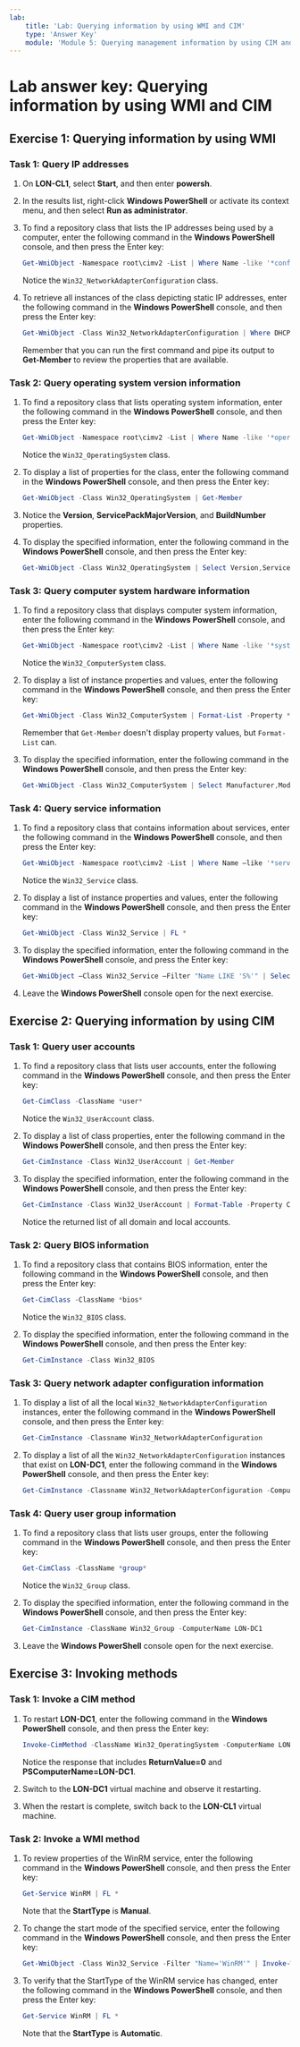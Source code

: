 ```yaml
---
lab:
    title: 'Lab: Querying information by using WMI and CIM'
    type: 'Answer Key'
    module: 'Module 5: Querying management information by using CIM and WMI'
---
```


# Lab answer key: Querying information by using WMI and CIM

## Exercise 1: Querying information by using WMI

### Task 1: Query IP addresses

1. On **LON-CL1**, select **Start**, and then enter **powersh**.
1. In the results list, right-click **Windows PowerShell** or activate its context menu, and then select **Run as administrator**.
1. To find a repository class that lists the IP addresses being used by a computer, enter the following command in the **Windows PowerShell** console, and then press the Enter key:

   ```powershell
   Get-WmiObject -Namespace root\cimv2 -List | Where Name -like '*configuration*' | Sort Name
   ```

   Notice the `Win32_NetworkAdapterConfiguration` class.

1. To retrieve all instances of the class depicting static IP addresses, enter the following command in the **Windows PowerShell** console, and then press the Enter key:

   ```powershell
   Get-WmiObject -Class Win32_NetworkAdapterConfiguration | Where DHCPEnabled -eq $False | Select IPAddress
   ```

   Remember that you can run the first command and pipe its output to **Get-Member** to review the properties that are available.

### Task 2: Query operating system version information

1. To find a repository class that lists operating system information, enter the following command in the **Windows PowerShell** console, and then press the Enter key:

   ```powershell
   Get-WmiObject -Namespace root\cimv2 -List | Where Name -like '*operating*' | Sort Name
   ```

   Notice the `Win32_OperatingSystem` class.

1. To display a list of properties for the class, enter the following command in the **Windows PowerShell** console, and then press the Enter key:

   ```powershell
   Get-WmiObject -Class Win32_OperatingSystem | Get-Member
   ```

1. Notice the **Version**, **ServicePackMajorVersion**, and **BuildNumber** properties.

1. To display the specified information, enter the following command in the **Windows PowerShell** console, and then press the Enter key:

   ```powershell
   Get-WmiObject -Class Win32_OperatingSystem | Select Version,ServicePackMajorVersion,BuildNumber
   ```

   

### Task 3: Query computer system hardware information

1. To find a repository class that displays computer system information, enter the following command in the **Windows PowerShell** console, and then press the Enter key:

    ```powershell
    Get-WmiObject -Namespace root\cimv2 -List | Where Name -like '*system*' | Sort Name 
    ```

    Notice the `Win32_ComputerSystem` class.

1. To display a list of instance properties and values, enter the following command in the **Windows PowerShell** console, and then press the Enter key:

   ```powershell
   Get-WmiObject -Class Win32_ComputerSystem | Format-List -Property *
   ```

   Remember that `Get-Member` doesn't display property values, but `Format-List` can.

1. To display the specified information, enter the following command in the **Windows PowerShell** console, and then press the Enter key:

   ```powershell
   Get-WmiObject -Class Win32_ComputerSystem | Select Manufacturer,Model,@{n='RAM';e={$PSItem.TotalPhysicalMemory}}
   ```


### Task 4: Query service information

1. To find a repository class that contains information about services, enter the following command in the **Windows PowerShell** console, and then press the Enter key:
    
    ```powershell
    Get-WmiObject -Namespace root\cimv2 -List | Where Name –like '*service*' | Sort Name
    ```
    
    Notice the `Win32_Service` class.
    
1. To display a list of instance properties and values, enter the following command in the **Windows PowerShell** console, and then press the Enter key:
   
   ```powershell
   Get-WmiObject -Class Win32_Service | FL *
   ```
   
1. To display the specified information, enter the following command in the **Windows PowerShell** console, and press the Enter key:
   
   ```powershell
   Get-WmiObject –Class Win32_Service –Filter "Name LIKE 'S%'" | Select Name,State,StartName
   ```
   
1. Leave the **Windows PowerShell** console open for the next exercise.

## Exercise 2: Querying information by using CIM

### Task 1: Query user accounts

1. To find a repository class that lists user accounts, enter the following command in the **Windows PowerShell** console, and then press the Enter key:
   
   ```powershell
   Get-CimClass -ClassName *user*
   ```
   
   Notice the `Win32_UserAccount` class.
   
1. To display a list of class properties, enter the following command in the **Windows PowerShell** console, and then press the Enter key:
   
   ```powershell
   Get-CimInstance -Class Win32_UserAccount | Get-Member
   ```
   
1. To display the specified information, enter the following command in the **Windows PowerShell** console, and then press the Enter key:
   
   ```powershell
   Get-CimInstance -Class Win32_UserAccount | Format-Table -Property Caption,Domain,SID,FullName,Name
   ```
   
   Notice the returned list of all domain and local accounts.

### Task 2: Query BIOS information

1. To find a repository class that contains BIOS information, enter the following command in the **Windows PowerShell** console, and then press the Enter key:

    ```powershell
    Get-CimClass -ClassName *bios*
    ```

    Notice the `Win32_BIOS` class.

1. To display the specified information, enter the following command in the **Windows PowerShell** console, and then press the Enter key:

    ```powershell
    Get-CimInstance -Class Win32_BIOS
    ```    

### Task 3: Query network adapter configuration information

1. To display a list of all the local `Win32_NetworkAdapterConfiguration` instances, enter the following command in the **Windows PowerShell** console, and then press the Enter key:
   
   ```powershell
   Get-CimInstance -Classname Win32_NetworkAdapterConfiguration
   ```
   
1. To display a list of all the `Win32_NetworkAdapterConfiguration` instances that exist on **LON-DC1**, enter the following command in the **Windows PowerShell** console, and then press the Enter key:
   
   ```powershell
   Get-CimInstance -Classname Win32_NetworkAdapterConfiguration -ComputerName LON-DC1
   ```

### Task 4: Query user group information

1. To find a repository class that lists user groups, enter the following command in the **Windows PowerShell** console, and then press the Enter key:

    ```powershell
    Get-CimClass -ClassName *group*
    ```

    Notice the `Win32_Group` class.

1. To display the specified information, enter the following command in the **Windows PowerShell** console, and then press the Enter key:

    ```powershell
    Get-CimInstance -ClassName Win32_Group -ComputerName LON-DC1
    ```

1. Leave the **Windows PowerShell** console open for the next exercise.

## Exercise 3: Invoking methods

### Task 1: Invoke a CIM method

1. To restart **LON-DC1**, enter the following command in the **Windows PowerShell** console, and then press the Enter key:
   
    ```powershell
    Invoke-CimMethod -ClassName Win32_OperatingSystem -ComputerName LON-DC1 -MethodName Reboot
    ```
   Notice the response that includes **ReturnValue=0** and **PSComputerName=LON-DC1**.
1. Switch to the **LON-DC1** virtual machine and observe it restarting.
1. When the restart is complete, switch back to the **LON-CL1** virtual machine.

### Task 2: Invoke a WMI method

1. To review properties of the WinRM service, enter the following command in the **Windows PowerShell** console, and then press the Enter key:
    
    ```powershell
    Get-Service WinRM | FL *
    ```
    Note that the **StartType** is **Manual**.
1. To change the start mode of the specified service, enter the following command in the **Windows PowerShell** console, and then press the Enter key:
    
    ```powershell
    Get-WmiObject -Class Win32_Service -Filter "Name='WinRM'" | Invoke-WmiMethod -Name ChangeStartMode -Argument 'Automatic'
    ```
1. To verify that the StartType of the WinRM service has changed, enter the following command in the **Windows PowerShell** console, and then press the Enter key:
   
    ```powershell
    Get-Service WinRM | FL *
    ```

   Note that the **StartType** is **Automatic**.
